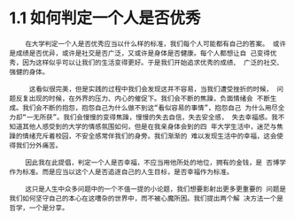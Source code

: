 # 1.1 如何判定一个人是否优秀

        在大学判定一个人是否优秀应当以什么样的标准，我们每个人可能都有自己的答案。 或许是成绩是否优异，或许是社交是否广泛，又或许是身体是否健康。每个人都想让自 己变得优秀，因为这样似乎可以让我们的生活变得更好。于是我们开始追求优秀的成绩、 广泛的社交、强健的身体。 

         这看似很完美，但是实践的过程中我们会发现这并不容易，当我们遭受挫折的时候， 问题反复出现的时候，在外界的压力、内心的催促下。我们会不断的焦躁，负面情绪会 不断生成。我们会不断的抱怨，抱怨自己为什么做不到这“看似容易的事情”，抱怨自己 为什么用尽全力却“一无所获”。我们会慢慢的变得焦躁，慢慢的失去自信，失去安全感， 失去幸福感。我不知道其他人感受到的大学的情感氛围如何，但是在我亲身体会到的四 年大学生活中，迷茫与焦躁的情绪充斥着校园，不安全感常伴我们的身旁。我们渐渐的 难以发现生活中的幸福，这会使得我们分外痛苦。 

        因此我在此提倡，判定一个人是否幸福，不应当用他所处的地位，拥有的金钱，是 否博学作为标准。而是应当以这个人是否追逐自己的人生目标，是否幸福作为标准。 

        这只是人生中众多问题中的一个不值一提的小论题，我们想要影射出更多更重要的 问题是我们如何坚守自己的本心在这嘈杂的世界中，而不被心魔所困。我们提出两个解 决方法一个是哲学，一个是分享。

